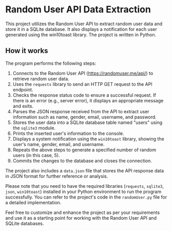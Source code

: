 # Random User API Data Extraction

This project utilizes the Random User API to extract random user data and store it in a SQLite database. It also displays a notification for each user generated using the win10toast library. The project is written in Python.

## How it works

The program performs the following steps:

1. Connects to the Random User API (https://randomuser.me/api/) to retrieve random user data.
2. Uses the `requests` library to send an HTTP GET request to the API endpoint.
3. Checks the response status code to ensure a successful request. If there is an error (e.g., server error), it displays an appropriate message and exits.
4. Parses the JSON response received from the API to extract user information such as name, gender, email, username, and password.
5. Stores the user data into a SQLite database table named "users" using the `sqlite3` module.
6. Prints the inserted user's information to the console.
7. Displays a system notification using the `win10toast` library, showing the user's name, gender, email, and username.
8. Repeats the above steps to generate a specified number of random users (in this case, 5).
9. Commits the changes to the database and closes the connection.

The project also includes a `data.json` file that stores the API response data in JSON format for further reference or analysis.

Please note that you need to have the required libraries (`requests`, `sqlite3`, `json`, `win10toast`) installed in your Python environment to run the program successfully. You can refer to the project's code in the `randomUser.py` file for a detailed implementation.

Feel free to customize and enhance the project as per your requirements and use it as a starting point for working with the Random User API and SQLite databases.
